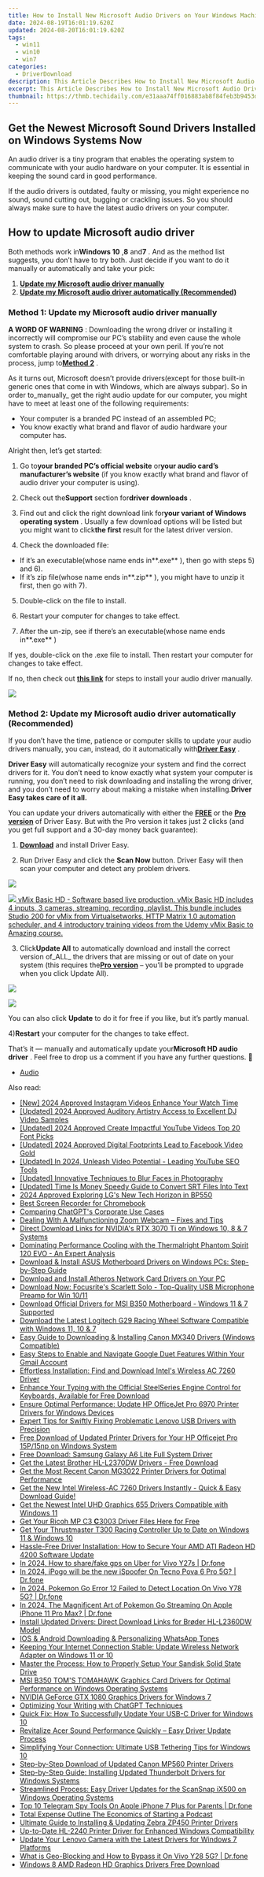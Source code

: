 ```yaml
---
title: How to Install New Microsoft Audio Drivers on Your Windows Machine
date: 2024-08-19T16:01:19.620Z
updated: 2024-08-20T16:01:19.620Z
tags:
  - win11
  - win10
  - win7
categories:
  - DriverDownload
description: This Article Describes How to Install New Microsoft Audio Drivers on Your Windows Machine
excerpt: This Article Describes How to Install New Microsoft Audio Drivers on Your Windows Machine
thumbnail: https://thmb.techidaily.com/e31aaa74ff016883ab8f84feb3b9453dbf2ea0039f672d3d44453dbbd8a5a231.jpg
---
```


## Get the Newest Microsoft Sound Drivers Installed on Windows Systems Now

An audio driver is a tiny program that enables the operating system to communicate with your audio hardware on your computer. It is essential in keeping the sound card in good performance.

 If the audio drivers is outdated, faulty or missing, you might experience no sound, sound cutting out, bugging or crackling issues. So you should always make sure to have the latest audio drivers on your computer.

## How to update Microsoft audio driver

 Both methods work in**Windows 10** ,**8** and**7** . And as the method list suggests, you don’t have to try both. Just decide if you want to do it manually or automatically and take your pick:

1. **[Update my Microsoft audio driver manually](https://tools.techidaily.com/drivereasy/download/)**
2. **[Update my Microsoft audio driver automatically (Recommended)](https://tools.techidaily.com/drivereasy/download/)**

### Method 1: Update my Microsoft audio driver manually

**A WORD OF WARNING** : Downloading the wrong driver or installing it incorrectly will compromise our PC’s stability and even cause the whole system to crash. So please proceed at your own peril. If you’re not comfortable playing around with drivers, or worrying about any risks in the process, jump to[**Method 2**](https://tools.techidaily.com/drivereasy/download/) .

 As it turns out, Microsoft doesn’t provide drivers(except for those built-in generic ones that come in with Windows, which are always subpar). So in order to_manually_ get the right audio update for our computer, you might have to meet at least one of the following requirements:

* Your computer is a branded PC instead of an assembled PC;
* You know exactly what brand and flavor of audio hardware your computer has.

Alright then, let’s get started:

 1) Go to**your branded PC’s official website** or**your audio card’s manufacturer’s website** (if you know exactly what brand and flavor of audio driver your computer is using).

 2) Check out the**Support** section for**driver downloads** .

 3) Find out and click the right download link for**your variant of Windows operating system** . Usually a few download options will be listed but you might want to click**the first** result for the latest driver version.

 4) Check the downloaded file:

* If it’s an executable(whose name ends in**.exe** ), then go with steps 5) and 6).
* If it’s zip file(whose name ends in**.zip** ), you might have to unzip it first, then go with 7).

5) Double-click on the file to install.

6) Restart your computer for changes to take effect.

7) After the un-zip, see if there’s an executable(whose name ends in**.exe** )

 If yes, double-click on the .exe file to install. Then restart your computer for changes to take effect.

 If no, then check out **[this link](https://tools.techidaily.com/drivereasy/download/)**  for steps to install your audio driver manually.

<!-- affiliate ads begin -->
<a href="https://store.iobit.com/order/checkout.php?PRODS=4596923&QTY=1&AFFILIATE=108875&CART=1"><img src="https://secure.avangate.com/images/merchant/184260348236f9554fe9375772ff966e/ascscan_468X60.png" border="0"></a>
<!-- affiliate ads end -->
### Method 2: Update my Microsoft audio driver automatically (Recommended)

 If you don’t have the time, patience or computer skills to update your audio drivers manually, you can, instead, do it automatically with[**Driver Easy**](https://tools.techidaily.com/drivereasy/download/) .

**Driver Easy**   will automatically recognize your system and find the correct drivers for it. You don’t need to know exactly what system your computer is running, you don’t need to risk downloading and installing the wrong driver, and you don’t need to worry about making a mistake when installing.**Driver Easy takes care of it all.**

 You can update your drivers automatically with either the **[FREE](https://tools.techidaily.com/drivereasy/download/) [](https://tools.techidaily.com/drivereasy/download/)**  or the **[Pro version](https://tools.techidaily.com/drivereasy/download/)** [](https://tools.techidaily.com/drivereasy/download/) of Driver Easy. But with the Pro version it takes just 2 clicks (and you get full support and a 30-day money back guarantee):

 1) **[Download](https://tools.techidaily.com/drivereasy/download/)**   and install Driver Easy.

 2) Run Driver Easy and click the **Scan Now**   button. Driver Easy will then scan your computer and detect any problem drivers.

![](https://images.drivereasy.com/wp-content/uploads/2018/05/img_5afb955c3ee3c.jpg)

<!-- affiliate ads begin -->
<a href="https://secure.2checkout.com/order/checkout.php?PRODS=4718728&QTY=1&AFFILIATE=108875&CART=1"> <img src="https://secure.avangate.com/images/merchant/ce9a6fb2becc2d235e62b125e9260102/products/vMixCallScreenshot1-large.jpg" border="0"> vMix Basic HD - Software based live production. vMix Basic HD includes 4 inputs, 3 cameras, streaming, recording, playlist. 
This bundle includes Studio 200 for vMix from Virtualsetworks, HTTP Matrix 1.0 automation scheduler, and 4 introductory training videos from the Udemy vMix Basic to Amazing course. </a>
<!-- affiliate ads end -->
 3) Click**Update All** to automatically download and install the correct version of_ALL_ the drivers that are missing or out of date on your system (this requires the[**Pro version**](https://tools.techidaily.com/drivereasy/download/) – you’ll be prompted to upgrade when you click Update All).

![](https://images.drivereasy.com/wp-content/uploads/2018/10/img_5bb5cfcaf3cc0.jpg)

<!-- affiliate ads begin -->
<a href="https://secure.2checkout.com/order/checkout.php?PRODS=4940312&QTY=1&AFFILIATE=108875&CART=1"><img src="https://secure.avangate.com/images/merchant/333ac5d90817d69113471fbb6e531bee/sps-partnership-728x90eng.png" border="0"></a>
<!-- affiliate ads end -->
 You can also click **Update** to do it for free if you like, but it’s partly manual.

 4)**Restart** your computer for the changes to take effect.

 That’s it — manually and automatically update your**Microsoft HD audio driver** . Feel free to drop us a comment if you have any further questions. 🙂

* [Audio](https://tools.techidaily.com/drivereasy/download/)

<ins class="adsbygoogle"
     style="display:block"
     data-ad-format="autorelaxed"
     data-ad-client="ca-pub-7571918770474297"
     data-ad-slot="1223367746"></ins>



<ins class="adsbygoogle"
     style="display:block"
     data-ad-client="ca-pub-7571918770474297"
     data-ad-slot="8358498916"
     data-ad-format="auto"
     data-full-width-responsive="true"></ins>

<span class="atpl-alsoreadstyle">Also read:</span>
<div><ul>
<li><a href="https://instagram-video-recordings.techidaily.com/new-2024-approved-instagram-videos-enhance-your-watch-time/"><u>[New] 2024 Approved  Instagram Videos  Enhance Your Watch Time</u></a></li>
<li><a href="https://youtube-docs.techidaily.com/ed-2024-approved-auditory-artistry-access-to-excellent-dj-video-samples/"><u>[Updated] 2024 Approved  Auditory Artistry  Access to Excellent DJ Video Samples</u></a></li>
<li><a href="https://facebook-video-footage.techidaily.com/updated-2024-approved-create-impactful-youtube-videos-top-20-font-picks/"><u>[Updated] 2024 Approved  Create Impactful YouTube Videos  Top 20 Font Picks</u></a></li>
<li><a href="https://facebook-video-recording.techidaily.com/updated-2024-approved-digital-footprints-lead-to-facebook-video-gold/"><u>[Updated] 2024 Approved  Digital Footprints Lead to Facebook Video Gold</u></a></li>
<li><a href="https://youtube-docs.techidaily.com/ed-in-2024-unleash-video-potential-leading-youtube-seo-tools/"><u>[Updated] In 2024, Unleash Video Potential - Leading YouTube SEO Tools</u></a></li>
<li><a href="https://some-knowledge.techidaily.com/updated-innovative-techniques-to-blur-faces-in-photography/"><u>[Updated] Innovative Techniques to Blur Faces in Photography</u></a></li>
<li><a href="https://some-guidance.techidaily.com/updated-time-is-money-speedy-guide-to-convert-srt-files-into-text/"><u>[Updated] Time Is Money  Speedy Guide to Convert SRT Files Into Text</u></a></li>
<li><a href="https://some-techniques.techidaily.com/2024-approved-exploring-lgs-new-tech-horizon-in-bp550/"><u>2024 Approved  Exploring LG's New Tech Horizon in BP550</u></a></li>
<li><a href="https://on-screen-recording.techidaily.com/best-screen-recorder-for-chromebook/"><u>Best Screen Recorder for Chromebook</u></a></li>
<li><a href="https://tech-haven.techidaily.com/comparing-chatgpts-corporate-use-cases/"><u>Comparing ChatGPT's Corporate Use Cases</u></a></li>
<li><a href="https://tech-recovery.techidaily.com/dealing-with-a-malfunctioning-zoom-webcam-fixes-and-tips/"><u>Dealing With A Malfunctioning Zoom Webcam – Fixes and Tips</u></a></li>
<li><a href="https://driver-download.techidaily.com/direct-download-links-for-nvidias-rtx-3070-ti-on-windows-10-8-and-7-systems/"><u>Direct Download Links for NVIDIA's RTX 3070 Ti on Windows 10, 8 & 7 Systems</u></a></li>
<li><a href="https://hardware-tips.techidaily.com/dominating-performance-cooling-with-the-thermalright-phantom-spirit-120-evo-an-expert-analysis/"><u>Dominating Performance Cooling with the Thermalright Phantom Spirit 120 EVO - An Expert Analysis</u></a></li>
<li><a href="https://driver-download.techidaily.com/download-and-install-asus-motherboard-drivers-on-windows-pcs-step-by-step-guide/"><u>Download & Install ASUS Motherboard Drivers on Windows PCs: Step-by-Step Guide</u></a></li>
<li><a href="https://driver-download.techidaily.com/download-and-install-atheros-network-card-drivers-on-your-pc/"><u>Download and Install Atheros Network Card Drivers on Your PC</u></a></li>
<li><a href="https://driver-download.techidaily.com/download-now-focusrites-scarlett-solo-top-quality-usb-microphone-preamp-for-win-1011/"><u>Download Now: Focusrite's Scarlett Solo - Top-Quality USB Microphone Preamp for Win 10/11</u></a></li>
<li><a href="https://driver-download.techidaily.com/download-official-drivers-for-msi-b350-motherboard-windows-11-and-7-supported/"><u>Download Official Drivers for MSI B350 Motherboard - Windows 11 & 7 Supported</u></a></li>
<li><a href="https://driver-download.techidaily.com/download-the-latest-logitech-g29-racing-wheel-software-compatible-with-windows-11-10-and-7/"><u>Download the Latest Logitech G29 Racing Wheel Software Compatible with Windows 11, 10 & 7</u></a></li>
<li><a href="https://driver-download.techidaily.com/easy-guide-to-downloading-and-installing-canon-mx340-drivers-windows-compatible/"><u>Easy Guide to Downloading & Installing Canon MX340 Drivers (Windows Compatible)</u></a></li>
<li><a href="https://techno-recovery.techidaily.com/easy-steps-to-enable-and-navigate-google-duet-features-within-your-gmail-account/"><u>Easy Steps to Enable and Navigate Google Duet Features Within Your Gmail Account</u></a></li>
<li><a href="https://driver-download.techidaily.com/effortless-installation-find-and-download-intels-wireless-ac-7260-driver/"><u>Effortless Installation: Find and Download Intel's Wireless AC 7260 Driver</u></a></li>
<li><a href="https://driver-download.techidaily.com/enhance-your-typing-with-the-official-steelseries-engine-control-for-keyboards-available-for-free-download/"><u>Enhance Your Typing with the Official SteelSeries Engine Control for Keyboards, Available for Free Download</u></a></li>
<li><a href="https://driver-download.techidaily.com/ensure-optimal-performance-update-hp-officejet-pro-6970-printer-drivers-for-windows-devices/"><u>Ensure Optimal Performance: Update HP OfficeJet Pro 6970 Printer Drivers for Windows Devices</u></a></li>
<li><a href="https://driver-download.techidaily.com/expert-tips-for-swiftly-fixing-problematic-lenovo-usb-drivers-with-precision/"><u>Expert Tips for Swiftly Fixing Problematic Lenovo USB Drivers with Precision</u></a></li>
<li><a href="https://driver-download.techidaily.com/free-download-of-updated-printer-drivers-for-your-hp-officejet-pro-15p15np-on-windows-system/"><u>Free Download of Updated Printer Drivers for Your HP Officejet Pro 15P/15np on Windows System</u></a></li>
<li><a href="https://driver-download.techidaily.com/free-download-samsung-galaxy-a6-lite-full-system-driver/"><u>Free Download: Samsung Galaxy A6 Lite Full System Driver</u></a></li>
<li><a href="https://driver-download.techidaily.com/get-the-latest-brother-hl-l2370dw-drivers-free-download/"><u>Get the Latest Brother HL-L2370DW Drivers - Free Download</u></a></li>
<li><a href="https://driver-download.techidaily.com/get-the-most-recent-canon-mg3022-printer-drivers-for-optimal-performance/"><u>Get the Most Recent Canon MG3022 Printer Drivers for Optimal Performance</u></a></li>
<li><a href="https://driver-download.techidaily.com/get-the-new-intel-wireless-ac-7260-drivers-instantly-quick-and-easy-download-guide/"><u>Get the New Intel Wireless-AC 7260 Drivers Instantly - Quick & Easy Download Guide!</u></a></li>
<li><a href="https://driver-download.techidaily.com/get-the-newest-intel-uhd-graphics-655-drivers-compatible-with-windows-11/"><u>Get the Newest Intel UHD Graphics 655 Drivers Compatible with Windows 11</u></a></li>
<li><a href="https://driver-download.techidaily.com/1722976086711-get-your-ricoh-mp-c3-(strong)c(strong)3003-driver-files-here-for-free/"><u>Get Your Ricoh MP C3 <Strong>C</Strong>3003 Driver Files Here for Free</u></a></li>
<li><a href="https://driver-download.techidaily.com/get-your-thrustmaster-t300-racing-controller-up-to-date-on-windows-11-and-windows-10/"><u>Get Your Thrustmaster T300 Racing Controller Up to Date on Windows 11 & Windows 10</u></a></li>
<li><a href="https://driver-download.techidaily.com/hassle-free-driver-installation-how-to-secure-your-amd-ati-radeon-hd-4200-software-update/"><u>Hassle-Free Driver Installation: How to Secure Your AMD ATI Radeon HD 4200 Software Update</u></a></li>
<li><a href="https://review-topics.techidaily.com/in-2024-how-to-sharefake-gps-on-uber-for-vivo-y27s-drfone-by-drfone-virtual-android/"><u>In 2024, How to share/fake gps on Uber for Vivo Y27s | Dr.fone</u></a></li>
<li><a href="https://pokemon-go-android.techidaily.com/in-2024-ipogo-will-be-the-new-ispoofer-on-tecno-pova-6-pro-5g-drfone-by-drfone-virtual-android/"><u>In 2024, iPogo will be the new iSpoofer On Tecno Pova 6 Pro 5G? | Dr.fone</u></a></li>
<li><a href="https://change-location.techidaily.com/in-2024-pokemon-go-error-12-failed-to-detect-location-on-vivo-y78-5g-drfone-by-drfone-virtual-android/"><u>In 2024, Pokemon Go Error 12 Failed to Detect Location On Vivo Y78 5G? | Dr.fone</u></a></li>
<li><a href="https://ios-pokemon-go.techidaily.com/in-2024-the-magnificent-art-of-pokemon-go-streaming-on-apple-iphone-11-pro-max-drfone-by-drfone-virtual-ios/"><u>In 2024, The Magnificent Art of Pokemon Go Streaming On Apple iPhone 11 Pro Max? | Dr.fone</u></a></li>
<li><a href="https://driver-download.techidaily.com/install-updated-drivers-direct-download-links-for-broder-hl-l2360dw-model/"><u>Install Updated Drivers: Direct Download Links for Brøder HL-L2360DW Model</u></a></li>
<li><a href="https://extra-tips.techidaily.com/ios-and-android-downloading-and-personalizing-whatsapp-tones/"><u>IOS & Android  Downloading & Personalizing WhatsApp Tones</u></a></li>
<li><a href="https://driver-download.techidaily.com/keeping-your-internet-connection-stable-update-wireless-network-adapter-on-windows-11-or-10/"><u>Keeping Your Internet Connection Stable: Update Wireless Network Adapter on Windows 11 or 10</u></a></li>
<li><a href="https://driver-download.techidaily.com/master-the-process-how-to-properly-setup-your-sandisk-solid-state-drive/"><u>Master the Process: How to Properly Setup Your Sandisk Solid State Drive</u></a></li>
<li><a href="https://driver-download.techidaily.com/msi-b350-toms-tomahawk-graphics-card-drivers-for-optimal-performance-on-windows-operating-systems/"><u>MSI B350 TOM'S TOMAHAWK Graphics Card Drivers for Optimal Performance on Windows Operating Systems</u></a></li>
<li><a href="https://driver-download.techidaily.com/nvidia-geforce-gtx-1080-graphics-drivers-for-windows-7/"><u>NVIDIA GeForce GTX 1080 Graphics Drivers for Windows 7</u></a></li>
<li><a href="https://tech-haven.techidaily.com/optimizing-your-writing-with-chatgpt-techniques/"><u>Optimizing Your Writing with ChatGPT Techniques</u></a></li>
<li><a href="https://driver-download.techidaily.com/quick-fix-how-to-successfully-update-your-usb-c-driver-for-windows-10/"><u>Quick Fix: How To Successfully Update Your USB-C Driver for Windows 10</u></a></li>
<li><a href="https://driver-download.techidaily.com/revitalize-acer-sound-performance-quickly-easy-driver-update-process/"><u>Revitalize Acer Sound Performance Quickly – Easy Driver Update Process</u></a></li>
<li><a href="https://common-error.techidaily.com/simplifying-your-connection-ultimate-usb-tethering-tips-for-windows-10/"><u>Simplifying Your Connection: Ultimate USB Tethering Tips for Windows 10</u></a></li>
<li><a href="https://driver-download.techidaily.com/step-by-step-download-of-updated-canon-mp560-printer-drivers/"><u>Step-by-Step Download of Updated Canon MP560 Printer Drivers</u></a></li>
<li><a href="https://driver-download.techidaily.com/step-by-step-guide-installing-updated-thunderbolt-drivers-for-windows-systems/"><u>Step-by-Step Guide: Installing Updated Thunderbolt Drivers for Windows Systems</u></a></li>
<li><a href="https://driver-download.techidaily.com/streamlined-process-easy-driver-updates-for-the-scansnap-ix500-on-windows-operating-systems/"><u>Streamlined Process: Easy Driver Updates for the ScanSnap iX500 on Windows Operating Systems</u></a></li>
<li><a href="https://ios-location-track.techidaily.com/top-10-telegram-spy-tools-on-apple-iphone-7-plus-for-parents-drfone-by-drfone-virtual-ios/"><u>Top 10 Telegram Spy Tools On Apple iPhone 7 Plus for Parents | Dr.fone</u></a></li>
<li><a href="https://extra-tips.techidaily.com/total-expense-outline-the-economics-of-starting-a-podcast/"><u>Total Expense Outline  The Economics of Starting a Podcast</u></a></li>
<li><a href="https://driver-download.techidaily.com/ultimate-guide-to-installing-and-updating-zebra-zp450-printer-drivers/"><u>Ultimate Guide to Installing & Updating Zebra ZP450 Printer Drivers</u></a></li>
<li><a href="https://driver-download.techidaily.com/up-to-date-hl-2240-printer-driver-for-enhanced-windows-compatibility/"><u>Up-to-Date HL-2240 Printer Driver for Enhanced Windows Compatibility</u></a></li>
<li><a href="https://driver-download.techidaily.com/update-your-lenovo-camera-with-the-latest-drivers-for-windows-7-platforms/"><u>Update Your Lenovo Camera with the Latest Drivers for Windows 7 Platforms</u></a></li>
<li><a href="https://fake-location.techidaily.com/what-is-geo-blocking-and-how-to-bypass-it-on-vivo-y28-5g-drfone-by-drfone-virtual-android/"><u>What is Geo-Blocking and How to Bypass it On Vivo Y28 5G? | Dr.fone</u></a></li>
<li><a href="https://driver-download.techidaily.com/windows-8-amd-radeon-hd-graphics-drivers-free-download/"><u>Windows 8 AMD Radeon HD Graphics Drivers Free Download</u></a></li>
</ul></div>
